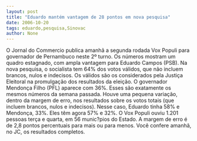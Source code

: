 ```yaml
---
layout: post
title: "Eduardo mantém vantagem de 28 pontos em nova pesquisa"
date: 2006-10-20
tags: eduardo,pesquisa,Sinovac
author: None
---
```

O Jornal do Commercio publica amanhã a segunda rodada Vox Populi para governador de Pernambuco neste 2º turno. Os números mostram um quadro estagnado, com ampla vantagem para Eduardo Campos (PSB).
Na nova pesquisa, o socialista tem 64% dos votos válidos, que não incluem brancos, nulos e indecisos. Os válidos são os considerados pela Justiça Eleitoral na promulgação dos resultados da eleição. 
O governador Mendonça Filho (PFL) aparece com 36%. Esses são exatamente os mesmos números da semana passada. Houve uma pequena variação, dentro da margem de erro, nos resultados sobre os votos totais (que incluem brancos, nulos e indecisos). 
Nesse caso, Eduardo tinha 58% e Mendonça, 33%. Eles têm agora 57% e 32%.
O Vox Populi ouviu 1.201 pessoas terça e quarta, em 56 munic?pios do Estado. A margem de erro é de 2,8 pontos percentuais para mais ou para menos.
Você confere amanhã, no JC, os resultados completos. 